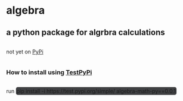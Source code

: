 <style>
.command {                     
    background-color:#3f4042;
    padding:2px;
    border-radius:5px;
}
p {
    display:inline-block;
}
</style>
# algebra
## a python package for algrbra calculations
not yet on [PyPi](https://pypi.org/)
### How to install using [TestPyPi](https://test.pypi.org/)
<p>run</p> <p class="command">pip install -i https://test.pypi.org/simple/ algebra-math-py==0.0.1</p>


